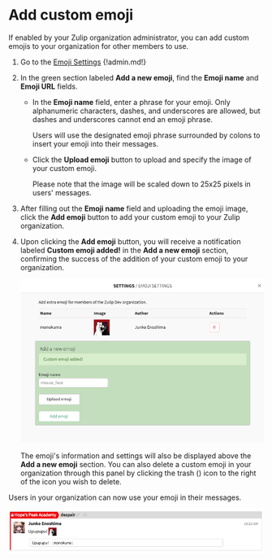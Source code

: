 # Add custom emoji

If enabled by your Zulip organization administrator, you can add custom
emojis to your organization for other members to use.

1. Go to the [Emoji Settings](/#organization/emoji-settings)
{!admin.md!}

5. In the green section labeled **Add a new emoji**, find the **Emoji name** and
**Emoji URL** fields.

    * In the **Emoji name** field, enter a phrase for your emoji. Only
      alphanumeric characters, dashes, and underscores are allowed,
      but dashes and underscores cannot end an emoji phrase.

        Users will use the designated emoji phrase surrounded by
        colons to insert your emoji into their messages.

    * Click the **Upload emoji** button to upload and specify the image of your
    custom emoji.

        Please note that the image will be scaled down to 25x25 pixels
        in users' messages.

6. After filling out the **Emoji name** field and uploading the emoji image,
click the **Add emoji** button to add your custom emoji to your
Zulip organization.

7. Upon clicking the **Add emoji** button, you will receive a notification
labeled **Custom emoji added!** in the **Add a new emoji** section, confirming
the success of the addition of your custom emoji to your organization.

    ![Custom emoji success](/static/images/help/custom-emoji-success.png)

    The emoji's information and settings will also be displayed above the
    **Add a new emoji** section. You can also delete a custom emoji in
    your organization through this panel by clicking the trash (<i
    class="icon-vector-trash"></i>) icon to the right of the icon you wish to
    delete.

Users in your organization can now use your emoji in their messages.

![Custom emoji demo](/static/images/help/custom-emoji-demo.png)
